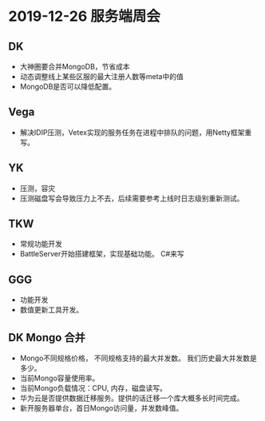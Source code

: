 # 2019-12-26 服务端周会

## DK

* 大神圈要合并MongoDB，节省成本
* 动态调整线上某些区服的最大注册人数等meta中的值
* MongoDB是否可以降低配置。

## Vega

* 解决IDIP压测，Vetex实现的服务任务在进程中排队的问题，用Netty框架重写。

## YK

* 压测，容灾
* 压测磁盘写会导致压力上不去，后续需要参考上线时日志级别重新测试。


## TKW

* 常规功能开发
* BattleServer开始搭建框架，实现基础功能。 C#来写

## GGG

* 功能开发
* 数值更新工具开发。


## DK Mongo 合并

* Mongo不同规格价格， 不同规格支持的最大并发数。 我们历史最大并发数是多少。
* 当前Mongo容量使用率。
* 当前Mongo负载情况：CPU, 内存，磁盘读写。
* 华为云是否提供数据迁移服务。提供的话迁移一个库大概多长时间完成。
* 新开服务器单台，首日Mongo访问量，并发数峰值。
